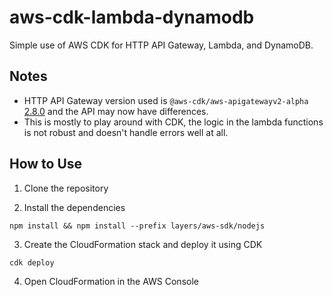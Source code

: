 # aws-cdk-lambda-dynamodb
Simple use of AWS CDK for HTTP API Gateway, Lambda, and DynamoDB.


## Notes
- HTTP API Gateway version used is `@aws-cdk/aws-apigatewayv2-alpha` [2.8.0](https://www.npmjs.com/package/@aws-cdk/aws-apigatewayv2-alpha) and the API may now have differences.
- This is mostly to play around with CDK, the logic in the lambda functions is not robust and doesn't handle errors well at all. 

## How to Use

1. Clone the repository

2. Install the dependencies

```
npm install && npm install --prefix layers/aws-sdk/nodejs
```

3. Create the CloudFormation stack and deploy it using CDK

```
cdk deploy
```

4. Open CloudFormation in the AWS Console
